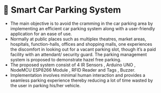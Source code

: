 # 🚗 Smart Car Parking System

- The main objective is to avoid the cramming in the car parking area by implementing an efficient car parking system along with a user-friendly application for an ease of use. 
- Normally at public places such as multiplex theatres, market areas, hospitals, function-halls, offices and shopping malls, one experiences the discomfort in looking out for a vacant parking slot, though it’s a paid facility with an attendant/ security guard. The parking management system is proposed to demonstrate hazel free parking. 
- The proposed system consist of 4 IR Sensors , Arduino UNO , NodeMCU ESP8266 Module , RFID Reader and Tags , Buzzer. 
- Implementation involves minimal human interaction and provides a seamless parking experience thereby reducing a lot of time wasted by the user in parking his/her vehicle.
